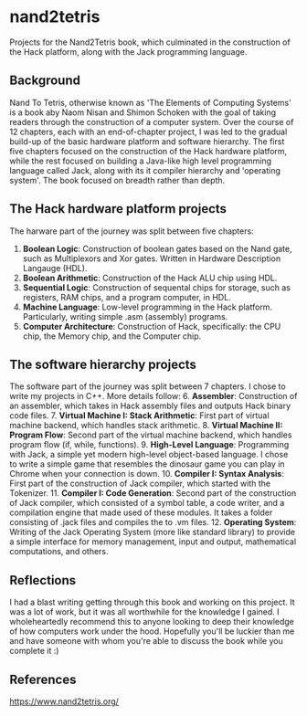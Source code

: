 # nand2tetris
Projects for the Nand2Tetris book, which culminated in the construction of the Hack platform, along with the Jack programming language.

## Background
Nand To Tetris, otherwise known as 'The Elements of Computing Systems' is a book aby Naom Nisan and Shimon Schoken with the goal of
taking readers through the construction of a computer system. Over the course of 12 chapters, each with an end-of-chapter project,
I was led to the gradual build-up of the basic hardware platform and software hierarchy. The first five chapters focused on the
construction of the Hack hardware platform, while the rest focused on building a Java-like high level programming language called Jack,
along with its it compiler hierarchy and 'operating system'. The book focused on breadth rather than depth.

## The Hack hardware platform projects
The harware part of the journey was split between five chapters:
1. **Boolean Logic**: Construction of boolean gates based on the Nand gate, such as Multiplexors and Xor gates. Written in Hardware Description Langauge (HDL).
2. **Boolean Arithmetic**: Construction of the Hack ALU chip using HDL.
3. **Sequential Logic**: Construction of sequental chips for storage, such as registers, RAM chips, and a program computer, in HDL.
4. **Machine Language**: Low-level programming in the Hack platform. Particularly, writing simple .asm (assembly) programs.
5. **Computer Architecture**: Construction of Hack, specifically: the CPU chip, the Memory chip, and the Computer chip.

## The software hierarchy projects
The software part of the journey was split between 7 chapters. I chose to write my projects in C++. More details follow:
6. **Assembler**: Construction of an assembler, which takes in Hack assembly files and outputs Hack binary code files.
7. **Virtual Machine I: Stack Arithmetic**: First part of virtual machine backend, which handles stack arithmetic.
8. **Virtual Machine II: Program Flow**: Second part of the virtual machine backend, which handles program flow (if, while, functions).
9. **High-Level Language**: Programming with Jack, a simple yet modern high-level object-based language. I chose to write a simple game
that resembles the dinosaur game you can play in Chrome when your connection is down.
10. **Compiler I: Syntax Analysis**: First part of the construction of Jack compiler, which started with the Tokenizer.
11. **Compiler I: Code Generation**: Second part of the construction of Jack compiler, which consisted of a symbol table, a code writer,
and a compilation engine that made used of these modules. It takes a folder consisting of .jack files and compiles the to .vm files.
12. **Operating System**: Writing of the Jack Operating System (more like standard library) to provide a simple interface for memory
management, input and output, mathematical computations, and others.

## Reflections
I had a blast writing getting through this book and working on this project. It was a lot of work, but it was all worthwhile for the
knowledge I gained. I wholeheartedly recommend this to anyone looking to deep their knowledge of how computers work under the hood.
Hopefully you'll be luckier than me and have someone with whom you're able to discuss the book while you complete it :)

## References
https://www.nand2tetris.org/
